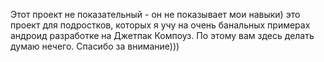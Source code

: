 Этот проект не показательный - он не показывает мои навыки) это проект для подростков, которых я учу на очень банальных примерах андроид разработке на Джетпак Компоуз. По этому вам здесь делать думаю нечего. Спасибо за внимание)))
